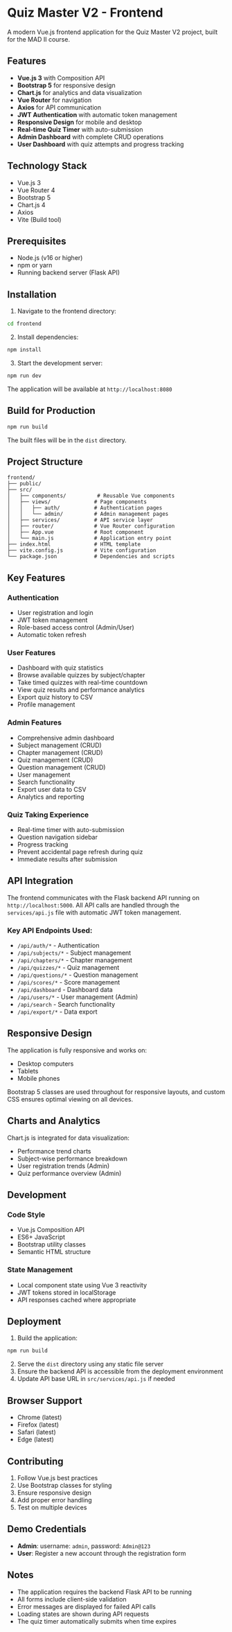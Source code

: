 # Quiz Master V2 - Frontend

A modern Vue.js frontend application for the Quiz Master V2 project, built for the MAD II course.

## Features

- **Vue.js 3** with Composition API
- **Bootstrap 5** for responsive design
- **Chart.js** for analytics and data visualization
- **Vue Router** for navigation
- **Axios** for API communication
- **JWT Authentication** with automatic token management
- **Responsive Design** for mobile and desktop
- **Real-time Quiz Timer** with auto-submission
- **Admin Dashboard** with complete CRUD operations
- **User Dashboard** with quiz attempts and progress tracking

## Technology Stack

- Vue.js 3
- Vue Router 4
- Bootstrap 5
- Chart.js 4
- Axios
- Vite (Build tool)

## Prerequisites

- Node.js (v16 or higher)
- npm or yarn
- Running backend server (Flask API)

## Installation

1. Navigate to the frontend directory:
```bash
cd frontend
```

2. Install dependencies:
```bash
npm install
```

3. Start the development server:
```bash
npm run dev
```

The application will be available at `http://localhost:8080`

## Build for Production

```bash
npm run build
```

The built files will be in the `dist` directory.

## Project Structure

```
frontend/
├── public/
├── src/
│   ├── components/          # Reusable Vue components
│   ├── views/              # Page components
│   │   ├── auth/           # Authentication pages
│   │   └── admin/          # Admin management pages
│   ├── services/           # API service layer
│   ├── router/             # Vue Router configuration
│   ├── App.vue             # Root component
│   └── main.js             # Application entry point
├── index.html              # HTML template
├── vite.config.js          # Vite configuration
└── package.json            # Dependencies and scripts
```

## Key Features

### Authentication
- User registration and login
- JWT token management
- Role-based access control (Admin/User)
- Automatic token refresh

### User Features
- Dashboard with quiz statistics
- Browse available quizzes by subject/chapter
- Take timed quizzes with real-time countdown
- View quiz results and performance analytics
- Export quiz history to CSV
- Profile management

### Admin Features
- Comprehensive admin dashboard
- Subject management (CRUD)
- Chapter management (CRUD)
- Quiz management (CRUD)
- Question management (CRUD)
- User management
- Search functionality
- Export user data to CSV
- Analytics and reporting

### Quiz Taking Experience
- Real-time timer with auto-submission
- Question navigation sidebar
- Progress tracking
- Prevent accidental page refresh during quiz
- Immediate results after submission

## API Integration

The frontend communicates with the Flask backend API running on `http://localhost:5000`. All API calls are handled through the `services/api.js` file with automatic JWT token management.

### Key API Endpoints Used:
- `/api/auth/*` - Authentication
- `/api/subjects/*` - Subject management
- `/api/chapters/*` - Chapter management
- `/api/quizzes/*` - Quiz management
- `/api/questions/*` - Question management
- `/api/scores/*` - Score management
- `/api/dashboard` - Dashboard data
- `/api/users/*` - User management (Admin)
- `/api/search` - Search functionality
- `/api/export/*` - Data export

## Responsive Design

The application is fully responsive and works on:
- Desktop computers
- Tablets
- Mobile phones

Bootstrap 5 classes are used throughout for responsive layouts, and custom CSS ensures optimal viewing on all devices.

## Charts and Analytics

Chart.js is integrated for data visualization:
- Performance trend charts
- Subject-wise performance breakdown
- User registration trends (Admin)
- Quiz performance overview (Admin)

## Development

### Code Style
- Vue.js Composition API
- ES6+ JavaScript
- Bootstrap utility classes
- Semantic HTML structure

### State Management
- Local component state using Vue 3 reactivity
- JWT tokens stored in localStorage
- API responses cached where appropriate

## Deployment

1. Build the application:
```bash
npm run build
```

2. Serve the `dist` directory using any static file server
3. Ensure the backend API is accessible from the deployment environment
4. Update API base URL in `src/services/api.js` if needed

## Browser Support

- Chrome (latest)
- Firefox (latest)
- Safari (latest)
- Edge (latest)

## Contributing

1. Follow Vue.js best practices
2. Use Bootstrap classes for styling
3. Ensure responsive design
4. Add proper error handling
5. Test on multiple devices

## Demo Credentials

- **Admin**: username: `admin`, password: `Admin@123`
- **User**: Register a new account through the registration form

## Notes

- The application requires the backend Flask API to be running
- All forms include client-side validation
- Error messages are displayed for failed API calls
- Loading states are shown during API requests
- The quiz timer automatically submits when time expires
